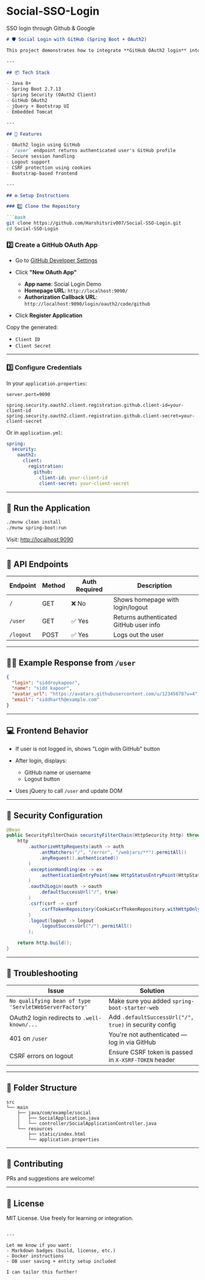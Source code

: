 # Social-SSO-Login
SSO login through Github &amp; Google

````markdown
# 🛡️ Social Login with GitHub (Spring Boot + OAuth2)

This project demonstrates how to integrate **GitHub OAuth2 login** into a Spring Boot application, fetch user details, and display them on a simple HTML frontend.

---

## 📦 Tech Stack

- Java 8+
- Spring Boot 2.7.13
- Spring Security (OAuth2 Client)
- GitHub OAuth2
- jQuery + Bootstrap UI
- Embedded Tomcat

---

## 🚀 Features

- OAuth2 login using GitHub
- `/user` endpoint returns authenticated user's GitHub profile
- Secure session handling
- Logout support
- CSRF protection using cookies
- Bootstrap-based frontend

---

## ⚙️ Setup Instructions

### 1️⃣ Clone the Repository

```bash
git clone https://github.com/Harshitsriv007/Social-SSO-Login.git
cd Social-SSO-Login
````

### 2️⃣ Create a GitHub OAuth App

* Go to [GitHub Developer Settings](https://github.com/settings/developers)
* Click **"New OAuth App"**

    * **App name**: Social Login Demo
    * **Homepage URL**: `http://localhost:9090/`
    * **Authorization Callback URL**: `http://localhost:9090/login/oauth2/code/github`
* Click **Register Application**

Copy the generated:

* `Client ID`
* `Client Secret`

---

### 3️⃣ Configure Credentials

In your `application.properties`:

```properties
server.port=9090

spring.security.oauth2.client.registration.github.client-id=your-client-id
spring.security.oauth2.client.registration.github.client-secret=your-client-secret
```

Or in `application.yml`:

```yaml
spring:
  security:
    oauth2:
      client:
        registration:
          github:
            client-id: your-client-id
            client-secret: your-client-secret
```

---

## 🧪 Run the Application

```bash
./mvnw clean install
./mvnw spring-boot:run
```

Visit: [http://localhost:9090](http://localhost:9090)

---

## 📄 API Endpoints

| Endpoint  | Method | Auth Required | Description                            |
| --------- | ------ | ------------- | -------------------------------------- |
| `/`       | GET    | ❌ No          | Shows homepage with login/logout       |
| `/user`   | GET    | ✅ Yes         | Returns authenticated GitHub user info |
| `/logout` | POST   | ✅ Yes         | Logs out the user                      |

---

## 🧑‍💻 Example Response from `/user`

```json
{
  "login": "siddroykapoor",
  "name": "sidd kapoor",
  "avatar_url": "https://avatars.githubusercontent.com/u/12345678?v=4",
  "email": "siddharth@example.com"
}
```

---

## 💻 Frontend Behavior

* If user is not logged in, shows "Login with GitHub" button
* After login, displays:

    * GitHub name or username
    * Logout button
* Uses jQuery to call `/user` and update DOM

---

## 🔐 Security Configuration

```java
@Bean
public SecurityFilterChain securityFilterChain(HttpSecurity http) throws Exception {
    http
        .authorizeHttpRequests(auth -> auth
            .antMatchers("/", "/error", "/webjars/**").permitAll()
            .anyRequest().authenticated()
        )
        .exceptionHandling(ex -> ex
            .authenticationEntryPoint(new HttpStatusEntryPoint(HttpStatus.UNAUTHORIZED))
        )
        .oauth2Login(oauth -> oauth
            .defaultSuccessUrl("/", true)
        )
        .csrf(csrf -> csrf
            .csrfTokenRepository(CookieCsrfTokenRepository.withHttpOnlyFalse())
        )
        .logout(logout -> logout
            .logoutSuccessUrl("/").permitAll()
        );

    return http.build();
}
```

---

## 🐛 Troubleshooting

| Issue                                                  | Solution                                               |
| ------------------------------------------------------ | ------------------------------------------------------ |
| `No qualifying bean of type 'ServletWebServerFactory'` | Make sure you added `spring-boot-starter-web`          |
| OAuth2 login redirects to `.well-known/...`            | Add `.defaultSuccessUrl("/", true)` in security config |
| 401 on `/user`                                         | You're not authenticated — log in via GitHub           |
| CSRF errors on logout                                  | Ensure CSRF token is passed in `X-XSRF-TOKEN` header   |

---

## 📂 Folder Structure

```
src
└── main
    ├── java/com/example/social
    │   ├── SocialApplication.java
    │   └── controller/SocialApplicationController.java
    └── resources
        ├── static/index.html
        └── application.properties
```

---

## 🤝 Contributing

PRs and suggestions are welcome!

---

## 📜 License

MIT License. Use freely for learning or integration.

```

---

Let me know if you want:
- Markdown badges (build, license, etc.)
- Docker instructions
- DB user saving + entity setup included

I can tailor this further!
```